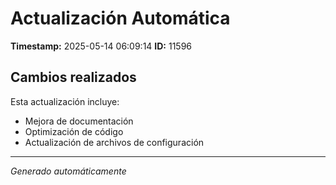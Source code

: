 # Actualización Automática

**Timestamp:** 2025-05-14 06:09:14
**ID:** 11596

## Cambios realizados

Esta actualización incluye:
- Mejora de documentación
- Optimización de código
- Actualización de archivos de configuración

---
*Generado automáticamente*
